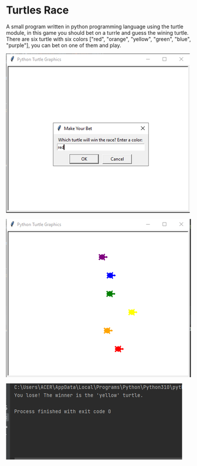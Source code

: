 # Turtles Race

A small program written in python programming language using the turtle module, in this game you should bet on a turrle and guess the wining turtle.
There are six turtle with six colors  ["red", "orange", "yellow", "green", "blue", "purple"], you can bet on one of them and play.


![](./images/Capture1.PNG)

![](./images/Capture2.PNG)

![](./images/Capture3.PNG)
